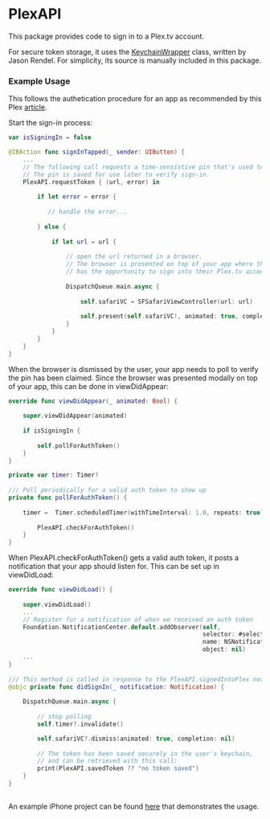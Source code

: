 # PlexAPI

This package provides code to sign in to a Plex.tv account.

For secure token storage, it uses the [KeychainWrapper](https://github.com/jrendel/SwiftKeychainWrapper) class, written by Jason Rendel. For simplicity, its source is manually included in this package.

### Example Usage

This follows the authetication procedure for an app as recommended by this Plex [article](https://forums.plex.tv/t/authenticating-with-plex/609370).

Start the sign-in process:

```swift
var isSigningIn = false

@IBAction func signInTapped(_ sender: UIButton) {
	...
	// The following call requests a time-sensistive pin that's used to construct a Plex auth app URL.
	// The pin is saved for use later to verify sign-in.
	PlexAPI.requestToken { (url, error) in
	    
	    if let error = error {
	    
	       // handle the error...
	          
	    } else {
	        
	        if let url = url {
	            
	            // open the url returned in a browser.
	            // The browser is presented on top of your app where the user
	            // has the opportunity to sign into their Plex.tv account.
	            
	            DispatchQueue.main.async {
	                
	                self.safariVC = SFSafariViewController(url: url)
	                
	                self.present(self.safariVC!, animated: true, completion: nil)
	            }
	        }
	    }
	}
}	

```
When the browser is dismissed by the user, your app needs to poll to verify the pin has been claimed. Since the browser was presented modally on top of your app, this can be done in viewDidAppear:

```swift
override func viewDidAppear(_ animated: Bool) {
    
    super.viewDidAppear(animated)
    
    if isSigningIn {
        
        self.pollForAuthToken()
    }
}

private var timer: Timer?
    
/// Poll periodically for a valid auth token to show up
private func pollForAuthToken() {
    
    timer =  Timer.scheduledTimer(withTimeInterval: 1.0, repeats: true) { (timer) in
        
        PlexAPI.checkForAuthToken()
    }
}

```
When PlexAPI.checkForAuthToken() gets a valid auth token, it posts a notification that your app should listen for. This can be set up in viewDidLoad:

```swift
override func viewDidLoad() {
	    
	super.viewDidLoad()
	...
	// Register for a notification of when we received an auth token
	Foundation.NotificationCenter.default.addObserver(self,
	                                                  selector: #selector(didSignIn(_:)),
	                                                  name: NSNotification.Name(rawValue: PlexAPI.signedIntoPlex),
	                                                  object: nil)
	...
}   
                                                  
/// This method is called in response to the PlexAPI.signedIntoPlex notification
@objc private func didSignIn(_ notification: Notification) {
    
    DispatchQueue.main.async {
        
        // stop polling
        self.timer?.invalidate()

        self.safariVC?.dismiss(animated: true, completion: nil)
        
        // The token has been saved securely in the user's keychain,
        // and can be retrieved with this call:
        print(PlexAPI.savedToken ?? "no token saved")
    }
}
  

```
An example iPhone project can be found [here](https://github.com/jackrwright/PlexSignInExample) that demonstrates the usage.
